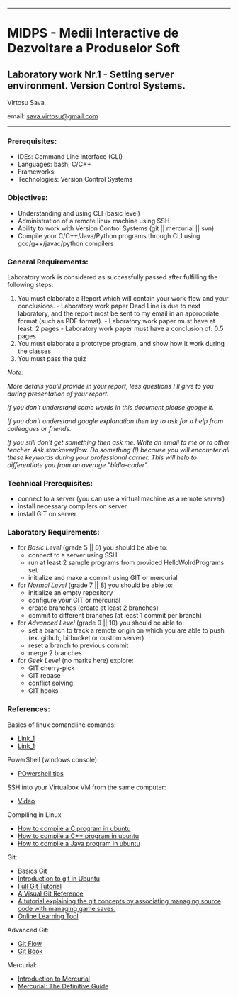 *******************************************************************************
MIDPS - Medii Interactive de Dezvoltare a Produselor Soft
====
Laboratory work Nr.1 - Setting server environment. Version Control Systems.
----

Virtosu Sava

email: sava.virtosu@gmail.com
*******************************************************************************

### Prerequisites:
  - IDEs: Command Line Interface (CLI)
  - Languages: bash, C/C++
  - Frameworks: 
  - Technologies: Version Control Systems

### Objectives: 
  - Understanding and using CLI (basic level) 
  - Administration of a remote linux machine using SSH
  - Ability to work with Version Control Systems (git || mercurial || svn)
  - Compile your C/C++/Java/Python programs through CLI using gcc/g++/javac/python compilers

### General Requirements:
  Laboratory work is considered as successfully passed after fulfilling the following steps:
  
  1. You must elaborate a Report which will contain your work-flow and your conclusions.
    - Laboratory work paper Dead Line is due to next laboratory, and the report most be sent to my email in an appropriate format (such as PDF format). 
    - Laboratory work paper must have at least: 2 pages
    - Laboratory work paper must have a conclusion of: 0.5 pages
  2. You must elaborate a prototype program, and show how it work during the classes
  3. You must pass the quiz 

  _Note:_
  
  _More details you'll provide in your report, less questions I'll give to you during presentation of your report._

  _If you don't understand some words in this document please google it._
  
  _If you don't understand google explanation then try to ask for a help from colleagues or friends._
  
  _If you still don't get something then ask me. Write an email to me or to other teacher. Ask stackoverflow. Do something (!) because you will encounter all these keywords during your professional carrier. This will help to differentiate you from an average "bîdlo-coder"._

### Technical Prerequisites:
  - connect to a server (you can use a virtual machine as a remote server)
  - install necessary compilers on server
  - install GIT on server

### Laboratory Requirements:
  - for _Basic Level_ (grade 5 || 6) you should be able to:
    - connect to a server using SSH
    - run at least 2 sample programs from provided HelloWolrdPrograms set
    - initialize and make a commit using GIT or mercurial
  - for _Normal Level_ (grade 7 || 8) you should be able to:
    - initialize an empty repository
    - configure your GIT or mercurial
    - create branches (create at least 2 branches)
    - commit to different branches (at least 1 commit per branch)
  - for _Advanced Level_ (grade 9 || 10) you should be able to:
    - set a branch to track a remote origin on which you are able to push (ex. github, bitbucket or custom server)
    - reset a branch to previous commit
    - merge 2 branches
  - for _Geek Level_ (no marks here) explore:
    - GIT cherry-pick
    - GIT rebase
    - conflict solving
    - GIT hooks

### References:

Basics of linux comandline comands:
  - [Link_1](http://www.debianhelp.co.uk/commands.htm)
  - [Link_1](http://www.comptechdoc.org/os/linux/usersguide/linux_ugbasics.html)

PowerShell (windows console):

  - [POwershell tips](http://powershell.com/cs/blogs/tips/)

SSH into your Virtualbox VM from the same computer:

  - [Video](http://www.youtube.com/watch?v=5BsShkcweIs)

Compiling in Linux
  - [How to compile a C program in ubuntu](http://stackoverflow.com/questions/4635794/how-to-run-a-c-program-on-ubuntu)
  - [How to compile a C++ program in ubuntu](http://askubuntu.com/questions/61408/what-is-a-command-to-compile-and-run-c-programs)
  - [How to compile a Java program in ubuntu](http://askubuntu.com/questions/145748/how-to-compile-a-java-file)

Git:
  - [Basics Git](http://www.manniwood.com/starting_a_project_with_git.html)
  - [Introduction to git in Ubuntu](https://help.ubuntu.com/community/Git)
  - [Full Git Tutorial](http://www.vogella.com/articles/Git/article.html)
  - [A Visual Git Reference](http://marklodato.github.com/visual-git-guide/index-en.html)
  - [A tutorial explaining the git concepts by associating managing source code with managing game saves.](http://www-cs-students.stanford.edu/~blynn/gitmagic/)
  - [Online Learning Tool](http://pcottle.github.com/learnGitBranching/)

Advanced Git:
  - [Git Flow](http://nvie.com/posts/a-successful-git-branching-model/)
  - [Git Book](http://git-scm.com/book)

Mercurial:
  - [Introduction to Mercurial](http://hginit.com/)
  - [Mercurial: The Definitive Guide](http://hgbook.red-bean.com/)

